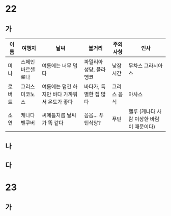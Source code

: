 # 22

## 가

| 이름  | 여행지       | 날씨                         | 볼거리           | 주의 사항  | 인사                       |
| --- | --------- | -------------------------- | ------------- | ------ | ------------------------ |
| 미나  | 스페인 바르셀로나 | 여름에는 너무 덥다                 | 파밀리아 성당, 플라멩코 | 낮잠시간   | 무차스 그라시아스                |
| 로버트 | 그리스 미코노스  | 여름에는 덥긴 하지만 바다 가까워서 온도가 좋다 | 바다가, 특별한 집 많다 | 그리스 음식 | 야사스                      |
| 소연  | 케나다 벤쿠버   | 씨에틀처름 날씨가 똑 같다             | 음음... 푸틴식당?   | 푸틴     | 헬루 (케나다 사람 이상한 바람이 때문이다) |
## 나
## 다
# 23

## 가
